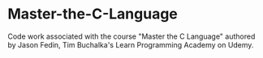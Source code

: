 # Master-the-C-Language
Code work associated with the course "Master the C Language" authored by Jason Fedin, Tim Buchalka's Learn Programming Academy on Udemy.
